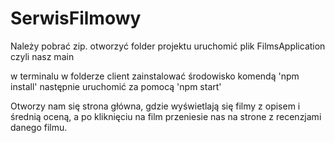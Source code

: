# SerwisFilmowy

Należy pobrać zip.
otworzyć folder projektu
uruchomić plik FilmsApplication czyli nasz main

w terminalu w folderze client zainstalować środowisko komendą 'npm install'
następnie uruchomić za pomocą 'npm start'

Otworzy nam się strona główna, gdzie wyświetlają się filmy z opisem i średnią oceną, a po kliknięciu na film przeniesie nas na strone z recenzjami danego filmu.
